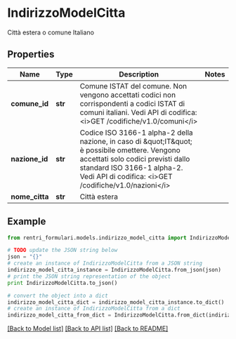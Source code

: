 # IndirizzoModelCitta

Città estera o comune Italiano

## Properties
Name | Type | Description | Notes
------------ | ------------- | ------------- | -------------
**comune_id** | **str** | Comune ISTAT del comune.  Non vengono accettati codici non corrispondenti a codici ISTAT di comuni italiani.  Vedi API di codifica: &lt;i&gt;GET /codifiche/v1.0/comuni&lt;/i&gt; | 
**nazione_id** | **str** | Codice ISO 3166-1 alpha-2 della nazione, in caso di \&quot;IT\&quot; è possibile omettere.  Vengono accettati solo codici previsti dallo standard ISO 3166-1 alpha-2.  Vedi API di codifica: &lt;i&gt;GET /codifiche/v1.0/nazioni&lt;/i&gt; | 
**nome_citta** | **str** | Città estera | 

## Example

```python
from rentri_formulari.models.indirizzo_model_citta import IndirizzoModelCitta

# TODO update the JSON string below
json = "{}"
# create an instance of IndirizzoModelCitta from a JSON string
indirizzo_model_citta_instance = IndirizzoModelCitta.from_json(json)
# print the JSON string representation of the object
print IndirizzoModelCitta.to_json()

# convert the object into a dict
indirizzo_model_citta_dict = indirizzo_model_citta_instance.to_dict()
# create an instance of IndirizzoModelCitta from a dict
indirizzo_model_citta_from_dict = IndirizzoModelCitta.from_dict(indirizzo_model_citta_dict)
```
[[Back to Model list]](../README.md#documentation-for-models) [[Back to API list]](../README.md#documentation-for-api-endpoints) [[Back to README]](../README.md)



